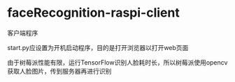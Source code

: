 # faceRecognition-raspi-client

客户端程序

start.py应设置为开机启动程序，目的是打开浏览器以打开web页面

由于树莓派性能有限，运行TensorFlow识别人脸耗时长，所以树莓派使用opencv获取人脸图片，传到服务器再进行识别


